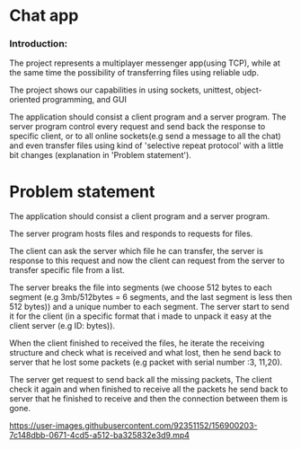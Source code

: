 # Chat app

### Introduction:
The project represents a multiplayer messenger app(using TCP), while at the same time the possibility of transferring files using reliable udp.

The project shows our capabilities in using sockets, unittest, object-oriented programming, and GUI

The application should consist a client program and a server program. The server program control every request and send back the response to specific client, or to all online sockets(e.g send a message to all the chat) and even transfer files using kind of 'selective repeat protocol' with a little bit changes (explanation in 'Problem statement').


# Problem statement

 The application should consist a client program and a server program. 
 
 The server program hosts files and responds to requests for files.
 
 The client can ask the server which file he can transfer, the server is response to this request and now the client can request from the server to transfer specific file from a  list.
 
 The server breaks the file into segments (we choose 512 bytes to each segment (e.g 3mb/512bytes = 6 segments, and the last segment is less then 512 bytes)) and a unique number to each segment.
 The server start to send it for the client (in a specific format that i made to unpack it easy at the client server (e.g ID: bytes)). 
 
 When the client finished to received the files, he iterate   the receiving structure and check what is received and what lost, then he send back to server that he lost some packets (e.g packet with serial number :3, 11,20).
 
 The server get request to send back all the missing packets,
 The client check it again and when finished to receive all the packets he send back to server that he finished to receive and then the connection between them is gone.


https://user-images.githubusercontent.com/92351152/156900203-7c148dbb-0671-4cd5-a512-ba325832e3d9.mp4

